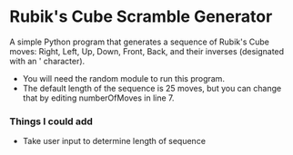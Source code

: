 # Rubik's Cube Scramble Generator
A simple Python program that generates a sequence of Rubik's Cube moves: Right, Left, Up, Down, Front, Back, and their inverses (designated with an ' character).
- You will need the random module to run this program.
- The default length of the sequence is 25 moves, but you can change that by editing numberOfMoves in line 7.

### Things I could add
- Take user input to determine length of sequence
